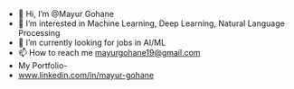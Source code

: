 - 👋 Hi, I’m @Mayur Gohane
- 👀 I’m interested in Machine Learning, Deep Learning, Natural Language Processing
- 🌱 I’m currently looking for jobs in AI/ML
- 📫 How to reach me mayurgohane19@gmail.com
- My Portfolio- 
- www.linkedin.com/in/mayur-gohane


<!---
Mayurgohane/Mayurgohane is a ✨ special ✨ repository because its `README.md` (this file) appears on your GitHub profile.
You can click the Preview link to take a look at your changes.
--->
